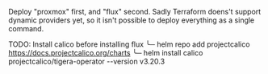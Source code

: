 Deploy "proxmox" first, and "flux" second.
Sadly Terraform doens't support dynamic providers yet, so it isn't possible to deploy everything as a single command.

TODO: Install calico before installing flux
╰─ helm repo add projectcalico https://docs.projectcalico.org/charts
╰─ helm install calico projectcalico/tigera-operator --version v3.20.3
